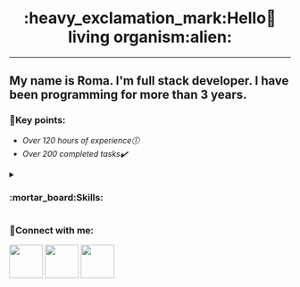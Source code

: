 <center><h1>:heavy_exclamation_mark:Hello👋 living organism:alien:</h1></center>

---

<h2>
My name is Roma. I'm full stack developer. I have been programming for more than 3 years.
</h2>


**<h3>:key:Key points:</h3>**

   - *Over 120 hours of experience:clock6:*<br>
   - *Over 200 completed tasks:heavy_check_mark:*

<details><summary><h3>:mortar_board:Skills:</h3></summary>

- Strong knowledge of 
  - :white_medium_small_square: **HTML5**<img src="https://cdn1.iconfinder.com/data/icons/logotypes/32/badge-html-5-256.png" width="15px"> :white_medium_small_square:
                                **CSS3**<img src="https://cdn1.iconfinder.com/data/icons/logotypes/32/badge-css-3-128.png" width="15px"> :white_medium_small_square:                                     **JS**<img src="https://icon-library.com/images/javascript-icon-png/javascript-icon-png-23.jpg" width="15px"> :white_medium_small_square:     and                         **jQuery**<img src="https://cdn3.iconfinder.com/data/icons/popular-services-brands/512/jquery-128.png" width="15px">
                                
  - :white_medium_small_square: **Bootstrap<img src="https://brandslogos.com/wp-content/uploads/images/bootstrap-logo.png" width="15px"> :white_medium_small_square: SASS/SCSS<img src="https://logos-download.com/wp-content/uploads/2016/09/Sass_logo-700x524.png" width="15px">
 :white_medium_small_square: Gulp :white_medium_small_square: SVG**
  - *Working with* :white_medium_small_square: **Git**
  - *Development with* :white_medium_small_square: **VueJS**
  - ***Responsive and cross-browser** :white_medium_small_square: development*
  - *Strong knowledge in* :white_medium_small_square:**PHP**
  - *Work with* :white_medium_small_square: **SQL :white_medium_small_square: MySQL database :white_medium_small_square: PDO**
  - :white_medium_small_square: **Composer :white_medium_small_square: Docker :white_medium_small_square: Unit Testing**
  - :white_medium_small_square: **WordPress** :white_medium_small_square: *engine and* :white_medium_small_square: **Laravel** :white_medium_small_square: *framework*

</details>


**<h3>:link:Connect with me:</h3>**

   [<img src="https://cdn-icons.flaticon.com/png/512/4494/premium/4494737.png?token=exp=1649179543~hmac=94ef2bc29b8a87ffb9366186eed7ec6a" width="60px">](https://discord.com/users/last "DISCORD [last#2328] ")
   [<img src="https://cdn-icons.flaticon.com/png/512/3670/premium/3670127.png?token=exp=1649179594~hmac=202e23f9609392855780fd47455155b6" width="60px">](https://twitter.com/iork0200 "TWITTER  [@iork0200] ")
   [<img src="https://cdn-icons-png.flaticon.com/512/552/552486.png" width="60px">](https://mail.google.com/mail/u/0/?fs=1&tf=cm&source=mailto&to=rokimaun1@gmail.com "GMAIL [rokimaun1@gmail.com] ")
   



